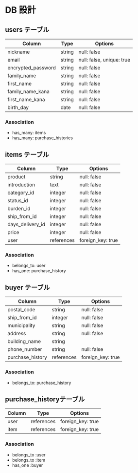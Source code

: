 # DB 設計

## users テーブル

| Column             | Type                | Options                   |
|--------------------|---------------------|---------------------------|
| nickname           | string              | null: false               |
| email              | string              | null: false, unique: true |
| encrypted_password | string              | null: false               |
| family_name        | string              | null: false               |
| first_name         | string              | null: false               |
| family_name_kana   | string              | null: false               |
| first_name_kana    | string              | null: false               |
| birth_day          | date                | null: false               |

### Association
- has_many: items
- has_many: purchase_histories



## items テーブル

| Column             | Type                | Options                       |
|--------------------|---------------------|-------------------------------|
| product            | string              | null: false                   |
| introduction       | text                | null: false                   |
| category_id        | integer             | null: false                   |
| status_id          | integer             | null: false                   |
| burden_id          | integer             | null: false                   |
| ship_from_id       | integer             | null: false                   |
| days_delivery_id   | integer             | null: false                   |
| price              | integer             | null: false                   |
| user               | references          | foreign_key: true             |

### Association
- belongs_to: user
- has_one: purchase_history

##  buyer テーブル

| Column             | Type                | Options                       |
|--------------------|---------------------|-------------------------------|
| postal_code        | string              | null: false                   |
| ship_from_id       | integer             | null: false                   |
| municipality       | string              | null: false                   |
| address            | string              | null: false                   |
| building_name      | string              |                               |
| phone_number       | string              | null: false                   |
| purchase_history   | references          | foreign_key: true             |


### Association
- belongs_to: purchase_history

##   purchase_historyテーブル

| Column             | Type                | Options                       |
|--------------------|---------------------|-------------------------------|
| user               | references          | foreign_key: true             |
| item               | references          | foreign_key: true             |

### Association
- belongs_to :user
- belongs_to :item
- has_one :buyer